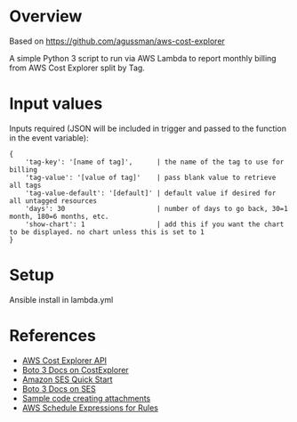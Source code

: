 # Overview

Based on https://github.com/agussman/aws-cost-explorer

A simple Python 3 script to run via AWS Lambda to report monthly billing from AWS Cost Explorer split by Tag.

# Input values

Inputs required (JSON will be included in trigger and passed to the function in the event variable):
```
{
    'tag-key': '[name of tag]',      | the name of the tag to use for billing
    'tag-value': '[value of tag]'    | pass blank value to retrieve all tags
    'tag-value-default': '[default]' | default value if desired for all untagged resources
    'days': 30                       | number of days to go back, 30=1 month, 180=6 months, etc.
    'show-chart': 1                  | add this if you want the chart to be displayed. no chart unless this is set to 1
}
```

# Setup

Ansible install in lambda.yml

# References

* [AWS Cost Explorer API](https://docs.aws.amazon.com/awsaccountbilling/latest/aboutv2/cost-explorer-api.html)
* [Boto 3 Docs on CostExplorer](http://boto3.readthedocs.io/en/latest/reference/services/ce.html)
* [Amazon SES Quick Start](https://docs.aws.amazon.com/ses/latest/DeveloperGuide/quick-start.html)
* [Boto 3 Docs on SES](http://boto3.readthedocs.io/en/latest/reference/services/ses.html)
* [Sample code creating attachments](https://gist.github.com/yosemitebandit/2883593)
* [AWS Schedule Expressions for Rules](https://docs.aws.amazon.com/AmazonCloudWatch/latest/events/ScheduledEvents.html)
